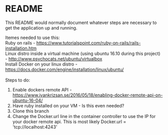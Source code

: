 # README

This README would normally document whatever steps are necessary to get the
application up and running.

Itemes needed to use this:<br />
Ruby on rails - https://www.tutorialspoint.com/ruby-on-rails/rails-installation.htm <br />
Linux distro inside a virtual machine (using ubuntu 16.10 during this project) - http://www.psychocats.net/ubuntu/virtualbox <br />
Install Docker on your linux distro - https://docs.docker.com/engine/installation/linux/ubuntu/ <br />
 <br />
Steps to do: <br />
1. Enable dockers remote API - https://www.ivankrizsan.se/2016/05/18/enabling-docker-remote-api-on-ubuntu-16-04/ <br />
2. Have ruby installed on your VM - Is this even needed? <br />
3. Clone this branch <br />
4. Change the Docker.url line in the container controller to use the IP for your docker remote api. This is most likely Docker.url = 'tcp://localhost:4243'  <br />

